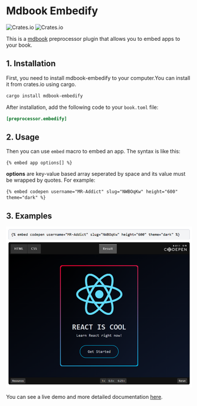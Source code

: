 # Mdbook Embedify

![Crates.io](https://img.shields.io/crates/v/mdbook-embedify) ![Crates.io](https://img.shields.io/crates/l/mdbook-embedify)

This is a [mdbook](https://rust-lang.github.io/mdBook) preprocessor plugin that allows you to embed apps to your book.

## 1. Installation

First, you need to install mdbook-embedify to your computer.You can install it from crates.io using cargo.

```sh
cargo install mdbook-embedify
```

After installation, add the following code to your `book.toml` file:

```toml
[preprocessor.embedify]
```

## 2. Usage

Then you can use `embed` macro to embed an app. The syntax is like this:

```text
{% embed app options[] %}
```

**options** are key-value based array seperated by space and its value must be wrapped by quotes. For example:

```text
{% embed codepen username="MR-Addict" slug="NWBOqKw" height="600" theme="dark" %}
```

## 3. Examples

![example](docs/example.png)

You can see a live demo and more detailed documentation [here](https://mr-addict.github.io/mdbook-embedify).

